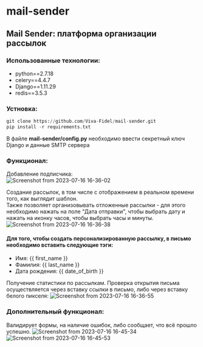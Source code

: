 # mail-sender
## Mail Sender: платформа организации рассылок

### Использованные технологии:
- python==2.7.18
- celery==4.4.7
- Django==1.11.29
- redis==3.5.3

### Устновка:
```python
git clone https://github.com/Viva-Fidel/mail-sender.git
pip install -r requirements.txt
```
В файле <b>mail-sender/config.py</b> необходимо ввести секретный ключ Django и данные SMTP сервера

### Функционал:
Добавление подписчика:  
![Screenshot from 2023-07-16 16-36-02](https://github.com/Viva-Fidel/mail-sender/assets/98227548/c2fad978-d4d5-47f2-884f-b2681290a999)

Создание рассылок, в том числе с отображением в реальном времени того, как выглядит шаблон.  
Также позволяет организовывать отложенные рассылки - для этого необходимо нажать на поле "Дата отправки", чтобы выбрать дату и нажать на иконку часов, чтобы выбрать часы и минуты.
![Screenshot from 2023-07-16 16-36-38](https://github.com/Viva-Fidel/mail-sender/assets/98227548/8d25d9e1-407c-4a44-98bb-6ab6fa13f65f)
#### Для того, чтобы создать персонализированную рассылку, в письмо необходимо вставить следующие тэги:
- Имя: {{ first_name }}
- Фамилия: {{ last_name }}
- Дата рождения: {{ date_of_birth }}

Получение статистики по рассылкам. Проверка открытия письма осуществляется через вставку ссылки в письмо, либо через вставку белого пикселя:
![Screenshot from 2023-07-16 16-36-55](https://github.com/Viva-Fidel/mail-sender/assets/98227548/9c7f1d72-2798-4bba-b3f0-5753b0ef9251)

### Дополнительный функционал:
Валидирует формы, на наличие ошибок, либо сообщает, что всё прошло успешно.
![Screenshot from 2023-07-16 16-45-34](https://github.com/Viva-Fidel/mail-sender/assets/98227548/24d6c668-a707-4aa4-94da-bc106142a25a)
![Screenshot from 2023-07-16 16-45-53](https://github.com/Viva-Fidel/mail-sender/assets/98227548/670bb046-1ead-4126-8b80-7d55b473af0c)



